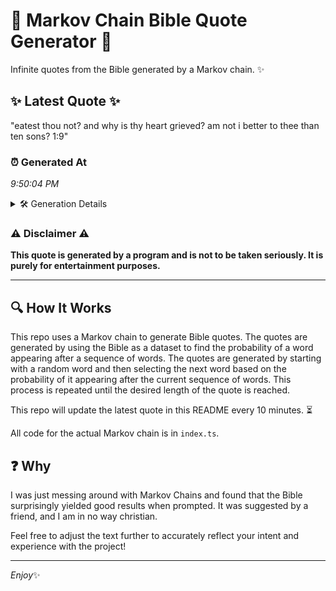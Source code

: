 # 📖 Markov Chain Bible Quote Generator 📖

Infinite quotes from the Bible generated by a Markov chain. ✨

## ✨ Latest Quote ✨
"eatest thou not? and why is thy heart grieved? am not i better to thee than ten sons? 1:9"

### ⏰ Generated At
*9:50:04 PM*

<details>
    <summary>🛠️ Generation Details</summary>
    <p>
        <strong>🌱 Seed:</strong> eatest<br>
        <strong>🔄 Iterations:</strong> 18<br>
        <strong>📜 Context History:</strong><br>[ eatest ]: thou<br>[ eatest, thou ]: not?<br>[ eatest, thou, not? ]: and<br>[ eatest, thou, not?, and ]: why<br>[ eatest, thou, not?, and, why ]: is<br>[ eatest, thou, not?, and, why, is ]: thy<br>[ thou, not?, and, why, is, thy ]: heart<br>[ not?, and, why, is, thy, heart ]: grieved?<br>[ and, why, is, thy, heart, grieved? ]: am<br>[ why, is, thy, heart, grieved?, am ]: not<br>[ is, thy, heart, grieved?, am, not ]: i<br>[ thy, heart, grieved?, am, not, i ]: better<br>[ heart, grieved?, am, not, i, better ]: to<br>[ grieved?, am, not, i, better, to ]: thee<br>[ am, not, i, better, to, thee ]: than<br>[ not, i, better, to, thee, than ]: ten<br>[ i, better, to, thee, than, ten ]: sons?<br>[ better, to, thee, than, ten, sons? ]: 1:9<br>
    </p>
</details>

### ⚠️ Disclaimer ⚠️
**This quote is generated by a program and is not to be taken seriously. It is purely for entertainment purposes.**

---

## 🔍 How It Works

This repo uses a Markov chain to generate Bible quotes. The quotes are generated by using the Bible as a dataset to find the probability of a word appearing after a sequence of words. The quotes are generated by starting with a random word and then selecting the next word based on the probability of it appearing after the current sequence of words. This process is repeated until the desired length of the quote is reached.

This repo will update the latest quote in this README every 10 minutes. ⏳

All code for the actual Markov chain is in `index.ts`.

## ❓ Why

I was just messing around with Markov Chains and found that the Bible surprisingly yielded good results when prompted. 
It was suggested by a friend, and I am in no way christian.

Feel free to adjust the text further to accurately reflect your intent and experience with the project!

---

*Enjoy*✨
